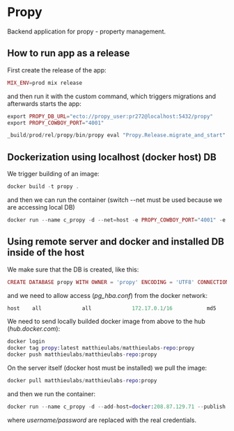 # Propy

Backend application for propy - property management.

## How to run app as a release

First create the release of the app:

```Elixir
MIX_ENV=prod mix release
```

and then run it with the custom command, which triggers migrations and afterwards starts the app:

```Elixir
export PROPY_DB_URL="ecto://propy_user:pr272@localhost:5432/propy"
export PROPY_COWBOY_PORT="4001"

_build/prod/rel/propy/bin/propy eval "Propy.Release.migrate_and_start"
```

## Dockerization using localhost (docker host) DB

We trigger building of an image:

```Elixir
docker build -t propy .
```

and then we can run the container (switch --net must be used because we are accessing local DB)

```Elixir
docker run --name c_propy -d --net=host -e PROPY_COWBOY_PORT="4001" -e PROPY_DB_URL="ecto://propy_user:pr272@192.168.1.21:5432/propy" propy:latest
```

## Using remote server and docker and installed DB inside of the host

We make sure that the DB is created, like this:

```Elixir
CREATE DATABASE propy WITH OWNER = 'propy' ENCODING = 'UTF8' CONNECTION LIMIT = -1;
```

and we need to allow access (*pg_hba.conf*) from the docker network:

```Elixir
host    all             all             172.17.0.1/16           md5
```

We need to send locally builded docker image from above to the hub (*hub.docker.com*):

```Elixir
docker login
docker tag propy:latest matthieulabs/matthieulabs-repo:propy
docker push matthieulabs/matthieulabs-repo:propy
```

On the server itself (docker host must be installed) we pull the image:

```Elixir
docker pull matthieulabs/matthieulabs-repo:propy
```

and then we run the container:

```Elixir
docker run --name c_propy -d --add-host=docker:208.87.129.71 --publish 4001:4001 -e PROPY_COWBOY_PORT="4001" -e PROPY_DB_URL="ecto://username:password@docker:5432/propy" matthieulabs/matthieulabs-repo:propy
```

where *username/password* are replaced with the real credentials.
